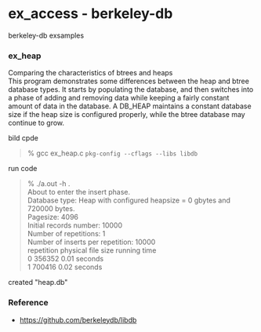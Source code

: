 ex_access - berkeley-db
===============

berkeley-db exsamples <br/>

### ex_heap

Comparing the characteristics of btrees and heaps <br/>
This program demonstrates some differences between the heap and btree database types.
It starts by populating the database, and then switches into a phase of adding and removing data while keeping a fairly constant amount of data in the database. 
A DB_HEAP maintains a constant database size if the heap size is configured properly, while the btree database may continue to grow. <br/>


bild cpde  <br/>

> % gcc ex_heap.c  `pkg-config --cflags --libs libdb` <br/>


run code <br/>

> % ./a.out -h . <br/>
> About to enter the insert phase. <br/>
> Database type: Heap 	with configured heapsize = 0 gbytes and 720000 bytes. <br/>
> Pagesize: 4096 <br/>
> Initial records number: 10000 <br/>
> Number of repetitions: 1 <br/>
> Number of inserts per repetition: 10000 <br/>
> repetition 	 physical file size 	 running time <br/>
> 0 		     356352 		 0.01 seconds <br/>
> 1 		     700416 		 0.02 seconds <br/>

created "heap.db" <br/>

### Reference
- https://github.com/berkeleydb/libdb <br/>

